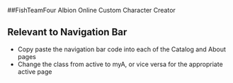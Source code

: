 ##FishTeamFour Albion Online Custom Character Creator

## Relevant to Navigation Bar
- Copy paste the navigation bar code into each of the Catalog and About pages
- Change the class from active to myA, or vice versa for the appropriate active page